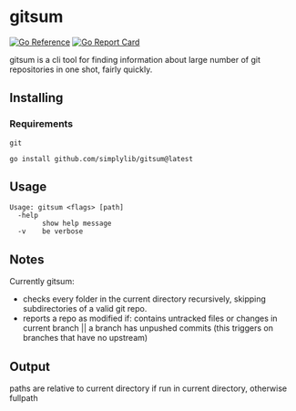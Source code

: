 # gitsum

[![Go Reference](https://pkg.go.dev/badge/github.com/simplylib/gitsum.svg)](https://pkg.go.dev/github.com/simplylib/gitsum)
[![Go Report Card](https://goreportcard.com/badge/github.com/simplylib/gitsum)](https://goreportcard.com/report/github.com/simplylib/gitsum)

gitsum is a cli tool for finding information about large number of git repositories in one shot, fairly quickly.

## Installing

### Requirements
```git```


```
go install github.com/simplylib/gitsum@latest
```

## Usage
```
Usage: gitsum <flags> [path]
  -help
        show help message
  -v    be verbose
```

## Notes
Currently gitsum:
* checks every folder in the current directory recursively, skipping subdirectories of a valid git repo.
* reports a repo as modified if: contains untracked files or changes in current branch || a branch has unpushed commits (this triggers on branches that have no upstream)

## Output

paths are relative to current directory if run in current directory, otherwise fullpath 
